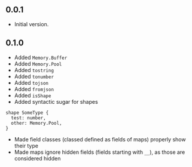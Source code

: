 ## 0.0.1

- Initial version.

## 0.1.0

- Added `Memory.Buffer`
- Added `Memory.Pool`
- Added `tostring`
- Added `tonumber`
- Added `tojson`
- Added `fromjson`
- Added `isShape`
- Added syntactic sugar for shapes

```
shape SomeType {
  test: number,
  other: Memory.Pool,
}
```

- Made field classes (classed defined as fields of maps) properly show their type
- Made maps ignore hidden fields (fields starting with `__`), as those are considered hidden
